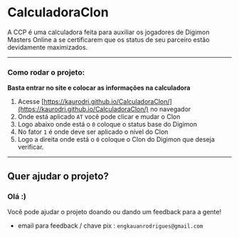 # CalculadoraClon

A CCP é uma calculadora feita para auxiliar os jogadores de Digimon Masters Online a se certificarem que os status de seu parceiro estão devidamente maximizados.
<hr>

### Como rodar o projeto:

**Basta entrar no site e colocar as informações na calculadora**

1. Acesse [https://kaurodri.github.io/CalculadoraClon/](https://kaurodri.github.io/CalculadoraClon/) no navegador
2. Onde está aplicado `AT` você pode clicar e mudar o Clon
3. Logo abaixo onde está o `0` coloque o status base do Digimon
4. No fator `1` é onde deve ser aplicado o nível do Clon
5. Logo a direita onde está o `0` coloque o Clon do Digimon que deseja verificar.

<hr>

## Quer ajudar o projeto?

### Olá :)
Você pode ajudar o projeto doando ou dando um feedback para a gente!
- email para feedback / chave pix : `engkauanrodrigues@gmail.com` 
